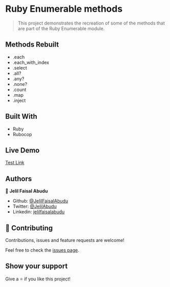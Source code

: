 
# Ruby Enumerable methods

> This project demonstrates the recreation of some of the methods that are part of the Ruby Enumerable module.

## Methods Rebuilt

- .each
- .each_with_index
- .select
- .all?
- .any?
- .none?
- .count
- .map
- .inject

## Built With

- Ruby
- Rubocop

## Live Demo

[Test Link](https://repl.it/@JelilFaisalAbud/RubyEnumerableMethods)

## Authors

👤 **Jelil Faisal Abudu**

- Github: [@JelilFaisalAbudu](https://github.com/JelilFaisalAbudu)
- Twitter: [@JelilAbudu](https://twitter.com/jelilabudu)
- Linkedin: [jelilfaisalabudu](https://linkedin.com/in/jelilfaisalabudu)

## 🤝 Contributing

Contributions, issues and feature requests are welcome!

Feel free to check the [issues page](https://github.com/JelilFaisalAbudu/ruby_enumerable/issues).

## Show your support

Give a ⭐️ if you like this project!
